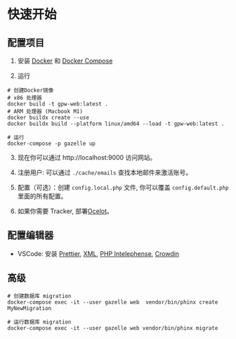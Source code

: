 # 快速开始

## 配置项目

1. 安装 [Docker](https://docs.docker.com/get-started/) 和 [Docker Compose](https://docs.docker.com/compose/install/)

2. 运行

```shell
# 创建Docker镜像
# x86 处理器
docker build -t gpw-web:latest .
# ARM 处理器 (Macbook M1)
docker buildx create --use
docker buildx build --platform linux/amd64 --load -t gpw-web:latest .

# 运行
docker-compose -p gazelle up
```

3. 现在你可以通过 http://localhost:9000 访问网站。

4. 注册用户: 可以通过 `./cache/emails` 查找本地邮件来激活账号。

5. 配置（可选）：创建 `config.local.php` 文件, 你可以覆盖 `config.default.php` 里面的所有配置。

6. 如果你需要 Tracker, 部署[Ocelot](https://github.com/Mosasauroidea/Ocelot)。

## 配置编辑器

- VSCode: 安装 [Prettier](https://marketplace.visualstudio.com/items?itemName=esbenp.prettier-vscode), [XML](https://marketplace.visualstudio.com/items?itemName=redhat.vscode-xml), [PHP Intelephense](https://marketplace.visualstudio.com/items?itemName=bmewburn.vscode-intelephense-client), [Crowdin](https://marketplace.visualstudio.com/items?itemName=Crowdin.vscode-crowdin)

## 高级

```shell
# 创建数据库 migration
docker-compose exec -it --user gazelle web  vendor/bin/phinx create MyNewMigration

# 运行数据库 migration
docker-compose exec -it --user gazelle web vendor/bin/phinx migrate
```

